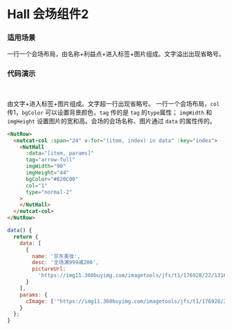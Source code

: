 # Hall 会场组件2

### 适用场景

一行一个会场布局，由名称+利益点+进入标签+图片组成。文字溢出出现省略号。


### 代码演示

<br>

由文字+进入标签+图片组成。文字超一行出现省略号。
一行一个会场布局，`col` 传1，`bgColor` 可以设置背景颜色，`tag` 传的是 `tag` 的`type`属性；
`imgWidth` 和 `imgHeight` 设置图片的宽和高。会场的会场名称、图片通过 `data` 的属性传的。


```html
<NutRow>
  <nutcat-col :span="24" v-for="(item, index) in data" :key="index">
    <NutHall
      :data="[item, params]"
      tag="arrow-full"
      imgWidth="90"
      imgHeight="44"
      bgColor="#820C00"
      col="1"
      type="normal-2"
    >
    </NutHall>
  </nutcat-col>
</NutRow>
```

```javascript
data() {
  return {
    data: [
      {
        name: '京东美妆',
        desc: '全场满999减200',
        pictureUrl:
          'https://img11.360buyimg.com/imagetools/jfs/t1/176928/22/13163/23498/60e65cffE9eda1beb/5267b71a88705447.png'
      }
    ],
    params: {
      cImage: ['"https://img11.360buyimg.com/imagetools/jfs/t1/176928/22/13163/23498/60e65cffE9eda1beb/5267b71a88705447.png"']
    }
  };
}
```
